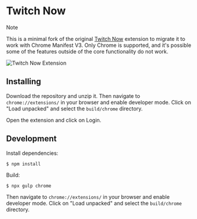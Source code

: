 # Twitch Now

> [!NOTE]
> This is a minimal fork of the original [Twitch Now](https://github.com/Ndragomirov/twitch-now) extension to migrate it to work with Chrome Manifest V3. Only Chrome is supported, and it's possible some of the features outside of the core functionality do not work.

![Twitch Now Extension](screenshot.png)

## Installing

Download the repository and unzip it. Then navigate to `chrome://extensions/` in your browser and enable developer mode. Click on "Load unpacked" and select the `build/chrome` directory.

Open the extension and click on Login.

## Development

Install dependencies:
```
$ npm install
```

Build:
```
$ npx gulp chrome
```

Then navigate to `chrome://extensions/` in your browser and enable developer mode. Click on "Load unpacked" and select the `build/chrome` directory.
